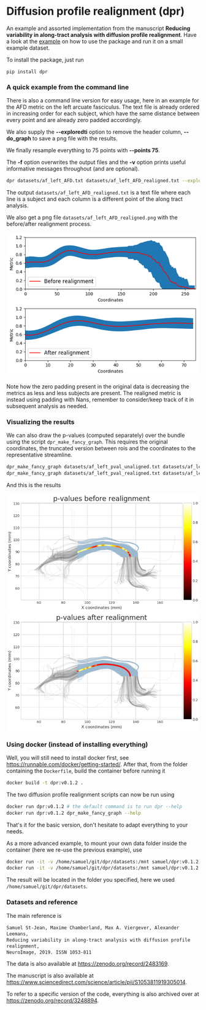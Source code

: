 # Diffusion profile realignment (dpr)

An example and assorted implementation from the manuscript **Reducing variability in along-tract analysis with diffusion profile realignment**.
Have a look at the [example](example.ipynb) on how to use the package and run it on a small example dataset.

To install the package, just run 
~~~
pip install dpr
~~~

### A quick example from the command line

There is also a command line version for easy usage, here in an example for the AFD metric on the left arcuate fasciculus.
The text file is already ordered in increasing order for each subject, which have the same distance between every point and are already zero padded accordingly.

We also supply the **--exploredti** option to remove the header column, **--do_graph** to save a png file with the results.

We finally resample everything to 75 points with **--points 75**.

The **-f** option overwrites the output files and the **-v** option prints useful informative messages throughout (and are optional).

~~~bash
dpr datasets/af_left_AFD.txt datasets/af_left_AFD_realigned.txt --exploredti --do_graph -f -v --points 75
~~~

The output ```datasets/af_left_AFD_realigned.txt``` is a text file where each line is a subject and each column is a different point of the along tract analysis.

We also get a png file ```datasets/af_left_AFD_realigned.png``` with the before/after realignment process.

![](datasets/af_left_AFD_realigned.png)

Note how the zero padding present in the original data is decreasing the metrics as less and less subjects are present.
The realigned metric is instead using padding with Nans, remember to consider/keep track of it in subsequent analysis as needed.

### Visualizing the results

We can also draw the p-values (computed separately) over the bundle using the script ```dpr_make_fancy_graph```.
This requires the original coordinates, the truncated version between rois and the coordinates to the representative streamline.

~~~bash
dpr_make_fancy_graph datasets/af_left_pval_unaligned.txt datasets/af_left_coordinates.txt datasets/af_left_truncated_coordinates.txt datasets/af_left_average_coordinates.txt 0,2 pvals_unaligned.png --title 'p-values before realignment' -f
dpr_make_fancy_graph datasets/af_left_pval_realigned.txt datasets/af_left_coordinates.txt datasets/af_left_truncated_coordinates.txt datasets/af_left_average_coordinates.txt 0,2 pvals_realigned.png -f
~~~

And this is the results

![](datasets/pvals_unaligned.png)
![](datasets/pvals_realigned.png)

### Using docker (instead of installing everything)

Well, you will still need to install docker first, see https://runnable.com/docker/getting-started/.
After that, from the folder containing the ```Dockerfile```, build the container before running it

~~~bash
docker build -t dpr:v0.1.2 .
~~~

The two diffusion profile realignment scripts can now be run using

~~~bash
docker run dpr:v0.1.2 # the default command is to run dpr --help
docker run dpr:v0.1.2 dpr_make_fancy_graph --help
~~~

That's it for the basic version, don't hesitate to adapt everything to your needs.

As a more advanced example, to mount your own data folder inside the container (here we re-use the previous example), use

~~~bash
docker run -it -v /home/samuel/git/dpr/datasets:/mnt samuel/dpr:v0.1.2 dpr /mnt/af_left_AFD.txt /mnt/af_left_AFD_realigned.txt --exploredti --do_graph -f -v --points 75
docker run -it -v /home/samuel/git/dpr/datasets:/mnt samuel/dpr:v0.1.2 dpr_make_fancy_graph /mnt/af_left_pval_unaligned.txt /mnt/af_left_coordinates.txt /mnt/af_left_truncated_coordinates.txt /mnt/af_left_average_coordinates.txt 0,2 /mnt/pvals_unaligned.png --title 'p-values before realignment' -f
~~~

The result will be located in the folder you specified, here we used ```/home/samuel/git/dpr/datasets```.

### Datasets and reference

The main reference is

~~~
Samuel St-Jean, Maxime Chamberland, Max A. Viergever, Alexander Leemans,
Reducing variability in along-tract analysis with diffusion profile realignment,
NeuroImage, 2019. ISSN 1053-811
~~~

The data is also available at https://zenodo.org/record/2483169.

The manuscript is also available at https://www.sciencedirect.com/science/article/pii/S1053811919305014.

To refer to a specific version of the code, everything is also archived over at https://zenodo.org/record/3248894.
